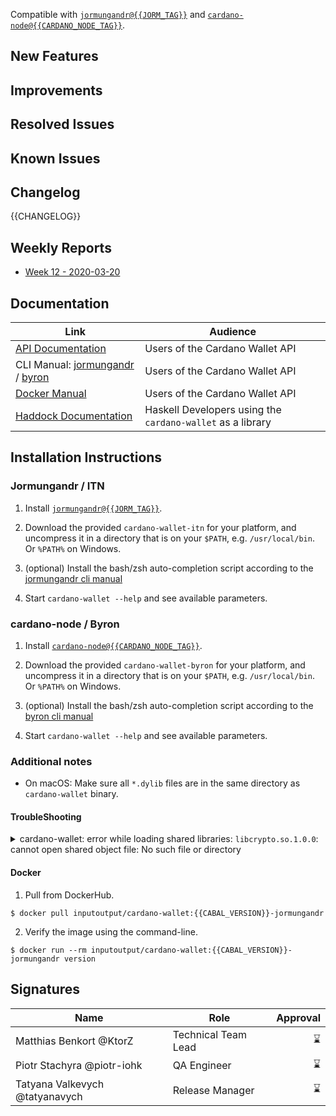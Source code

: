 <!-- Short optional summary -->

Compatible with [`jormungandr@{{JORM_TAG}}`](https://github.com/input-output-hk/jormungandr/releases/tag/{{JORM_TAG}}) and [`cardano-node@{{CARDANO_NODE_TAG}}`](https://github.com/input-output-hk/cardano-node/releases/tag/{{CARDANO_NODE_TAG}}).


## New Features

## Improvements

## Resolved Issues

<!-- Fixes included in this release that were present in the previous release -->

## Known Issues

<!-- Bugs known at the moment of the release, or discovered after and not fixed -->

## Changelog


<!-- A CHANGELOG, organized in milestones. Ideally, we put it within
some <details></details> elements to avoid cluttering the release notes -->

{{CHANGELOG}}


## Weekly Reports

- [Week 12 - 2020-03-20](https://github.com/input-output-hk/cardano-wallet/tree/weekly-reports/2020-03-20)

## Documentation

<!-- A snapshot of the documentation at the time of releasing. -->

| Link                                                                                                                                        | Audience                                                   |
| ---                                                                                                                                         | ---                                                        |
| [API Documentation](https://input-output-hk.github.io/cardano-wallet/api/{{GIT_TAG}})                                                       | Users of the Cardano Wallet API                            |
| CLI Manual: [jormungandr](https://github.com/input-output-hk/cardano-wallet/wiki/Wallet-Command-Line-Interface/{{JORM_CLI_WIKI_COMMIT}}) / [byron](https://github.com/input-output-hk/cardano-wallet/wiki/Wallet-Command-Line-Interface-(cardano-wallet-byron)/{{BYRON_CLI_WIKI_COMMIT}}) | Users of the Cardano Wallet API                            |
| [Docker Manual](https://github.com/input-output-hk/cardano-wallet/wiki/Docker/{{DOCKER_WIKI_COMMIT}})                     | Users of the Cardano Wallet API                            |
| [Haddock Documentation](https://input-output-hk.github.io/cardano-wallet/haddock/{{GIT_TAG}})                                               | Haskell Developers using the `cardano-wallet` as a library |

## Installation Instructions 

<!-- Specific installation steps for this particular release. This should
basically captures whatever is currently available on the repository at
the moment of releasing. -->

### Jormungandr / ITN

1. Install [`jormungandr@{{JORM_TAG}}`](https://github.com/input-output-hk/jormungandr/releases/tag/{{JORM_TAG}}).

2. Download the provided `cardano-wallet-itn` for your platform, and uncompress it in a directory that is on your `$PATH`, e.g. `/usr/local/bin`. Or `%PATH%` on Windows.

3. (optional) Install the bash/zsh auto-completion script according to the [jormungandr cli manual](https://github.com/input-output-hk/cardano-wallet/wiki/Wallet-Command-Line-Interface/{{JORM_CLI_WIKI_COMMIT}})

4. Start `cardano-wallet --help` and see available parameters.

### cardano-node / Byron 

1. Install [`cardano-node@{{CARDANO_NODE_TAG}}`](https://github.com/input-output-hk/cardano-node/releases/tag/{{CARDANO_NODE_TAG}}).

2. Download the provided `cardano-wallet-byron` for your platform, and uncompress it in a directory that is on your `$PATH`, e.g. `/usr/local/bin`. Or `%PATH%` on Windows.

3. (optional) Install the bash/zsh auto-completion script according to the [byron cli manual](https://github.com/input-output-hk/cardano-wallet/wiki/Wallet-Command-Line-Interface-(cardano-wallet-byron)/{{BYRON_CLI_WIKI_COMMIT}})

4. Start `cardano-wallet --help` and see available parameters.

### Additional notes

- On macOS: Make sure all `*.dylib` files are in the same directory as `cardano-wallet` binary.


#### TroubleShooting

<details>
<summary>cardano-wallet: error while loading shared libraries: <code>libcrypto.so.1.0.0</code>: cannot open shared object file: No such file or directory</summary>

`libcrypto 1.0.0` is no longer shipped with RHEL for a while (since ver. 6) and
SuSE. On these distributions, it is impossible to install it using native
package manager (e.g. `yum`).

One possible work-around is to create an artificial symbolic link from a newer version of `libcrypto`:

```bash
sudo ln -s /usr/lib64/libcrypto.so.1.1.1 /usr/lib64/libcrypto.so.1.0.0
```

Alternatively, one may also try using the docker image instead.

</details>

#### Docker

1. Pull from DockerHub.

```
$ docker pull inputoutput/cardano-wallet:{{CABAL_VERSION}}-jormungandr
```

2. Verify the image using the command-line.

```
$ docker run --rm inputoutput/cardano-wallet:{{CABAL_VERSION}}-jormungandr version
```

## Signatures

<!-- Signatures of people responsible for the release -->

Name                           | Role                | Approval
---                            | ---                 | ---:
Matthias Benkort @KtorZ        | Technical Team Lead | :hourglass: 
Piotr Stachyra @piotr-iohk     | QA Engineer         | :hourglass: 
Tatyana Valkevych @tatyanavych | Release Manager     | :hourglass: 

